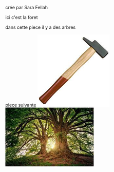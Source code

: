crée par Sara Fellah  

ici c'est la foret

dans cette piece il y a des arbres

[piece suivante](piece7.md)
[![](marteau.jpeg)](salleSecrete2.md)
![](images.jpeg)